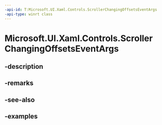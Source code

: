```yaml
---
-api-id: T:Microsoft.UI.Xaml.Controls.ScrollerChangingOffsetsEventArgs
-api-type: winrt class
---
```


<!-- Class syntax.
public class ScrollerChangingOffsetsEventArgs 
-->

# Microsoft.UI.Xaml.Controls.ScrollerChangingOffsetsEventArgs

## -description

## -remarks

## -see-also

## -examples

